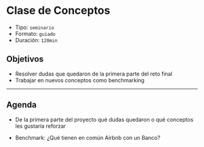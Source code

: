 # Clase de Conceptos

- Tipo: `seminario`
- Formato: `guiado`
- Duración: `120min`

## Objetivos

- Resolver dudas que quedaron de la primera parte del reto final
- Trabajar en nuevos conceptos como benchmarking

***

## Agenda

- De la primera parte del proyecto qué dudas quedaron o qué conceptos les
  gustaría reforzar

- Benchmark: ¿Qué tienen en común Airbnb con un Banco?
